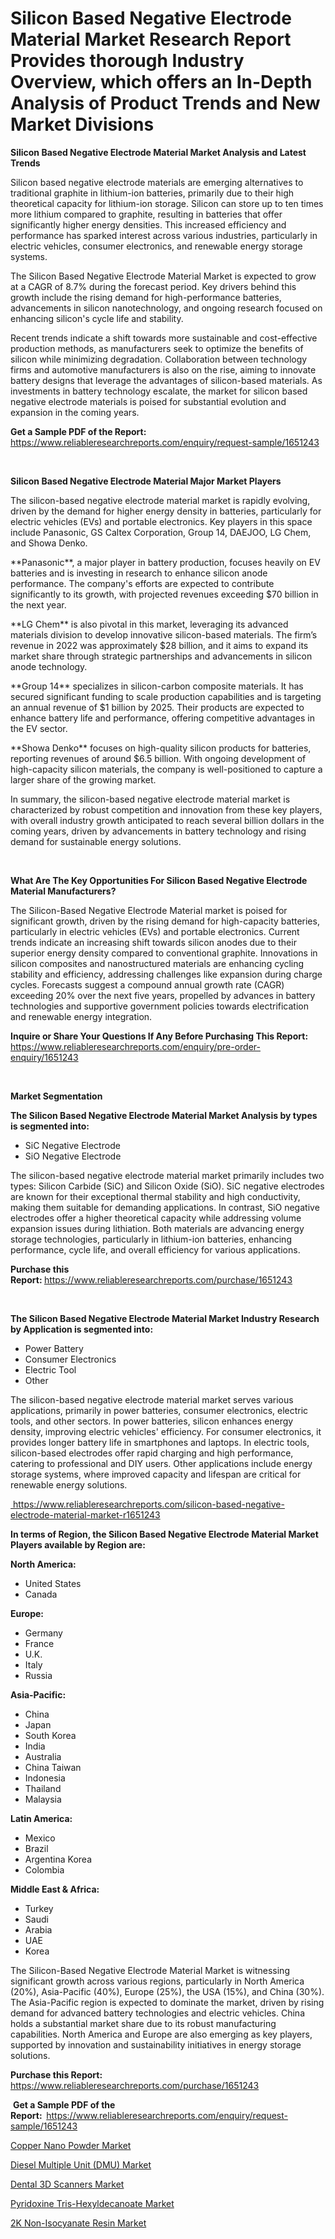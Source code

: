 <p><h1>Silicon Based Negative Electrode Material Market Research Report Provides thorough Industry Overview, which offers an In-Depth Analysis of Product Trends and New Market Divisions</h1></p><p><strong>Silicon Based Negative Electrode Material Market Analysis and Latest Trends</strong></p>
<p><p>Silicon based negative electrode materials are emerging alternatives to traditional graphite in lithium-ion batteries, primarily due to their high theoretical capacity for lithium-ion storage. Silicon can store up to ten times more lithium compared to graphite, resulting in batteries that offer significantly higher energy densities. This increased efficiency and performance has sparked interest across various industries, particularly in electric vehicles, consumer electronics, and renewable energy storage systems.</p><p>The Silicon Based Negative Electrode Material Market is expected to grow at a CAGR of 8.7% during the forecast period. Key drivers behind this growth include the rising demand for high-performance batteries, advancements in silicon nanotechnology, and ongoing research focused on enhancing silicon's cycle life and stability. </p><p>Recent trends indicate a shift towards more sustainable and cost-effective production methods, as manufacturers seek to optimize the benefits of silicon while minimizing degradation. Collaboration between technology firms and automotive manufacturers is also on the rise, aiming to innovate battery designs that leverage the advantages of silicon-based materials. As investments in battery technology escalate, the market for silicon based negative electrode materials is poised for substantial evolution and expansion in the coming years.</p></p>
<p><strong>Get a Sample PDF of the Report:&nbsp;</strong> <a href="https://www.reliableresearchreports.com/enquiry/request-sample/1651243?utm_campaign=1479&utm_medium=2&utm_source=Github&utm_content=ia&utm_term=12102024&utm_id=silicon-based-negative-electrode-material">https://www.reliableresearchreports.com/enquiry/request-sample/1651243</a></p>
<p>&nbsp;</p>
<p><strong>Silicon Based Negative Electrode Material Major Market Players</strong></p>
<p><p>The silicon-based negative electrode material market is rapidly evolving, driven by the demand for higher energy density in batteries, particularly for electric vehicles (EVs) and portable electronics. Key players in this space include Panasonic, GS Caltex Corporation, Group 14, DAEJOO, LG Chem, and Showa Denko. </p><p>**Panasonic**, a major player in battery production, focuses heavily on EV batteries and is investing in research to enhance silicon anode performance. The company's efforts are expected to contribute significantly to its growth, with projected revenues exceeding $70 billion in the next year.</p><p>**LG Chem** is also pivotal in this market, leveraging its advanced materials division to develop innovative silicon-based materials. The firm’s revenue in 2022 was approximately $28 billion, and it aims to expand its market share through strategic partnerships and advancements in silicon anode technology.</p><p>**Group 14** specializes in silicon-carbon composite materials. It has secured significant funding to scale production capabilities and is targeting an annual revenue of $1 billion by 2025. Their products are expected to enhance battery life and performance, offering competitive advantages in the EV sector.</p><p>**Showa Denko** focuses on high-quality silicon products for batteries, reporting revenues of around $6.5 billion. With ongoing development of high-capacity silicon materials, the company is well-positioned to capture a larger share of the growing market.</p><p>In summary, the silicon-based negative electrode material market is characterized by robust competition and innovation from these key players, with overall industry growth anticipated to reach several billion dollars in the coming years, driven by advancements in battery technology and rising demand for sustainable energy solutions.</p></p>
<p>&nbsp;</p>
<p><strong>What Are The Key Opportunities For Silicon Based Negative Electrode Material Manufacturers?</strong></p>
<p><p>The Silicon-Based Negative Electrode Material market is poised for significant growth, driven by the rising demand for high-capacity batteries, particularly in electric vehicles (EVs) and portable electronics. Current trends indicate an increasing shift towards silicon anodes due to their superior energy density compared to conventional graphite. Innovations in silicon composites and nanostructured materials are enhancing cycling stability and efficiency, addressing challenges like expansion during charge cycles. Forecasts suggest a compound annual growth rate (CAGR) exceeding 20% over the next five years, propelled by advances in battery technologies and supportive government policies towards electrification and renewable energy integration.</p></p>
<p><strong>Inquire or Share Your Questions If Any Before Purchasing This Report:</strong> <a href="https://www.reliableresearchreports.com/enquiry/pre-order-enquiry/1651243?utm_campaign=1479&utm_medium=2&utm_source=Github&utm_content=ia&utm_term=12102024&utm_id=silicon-based-negative-electrode-material">https://www.reliableresearchreports.com/enquiry/pre-order-enquiry/1651243</a></p>
<p>&nbsp;</p>
<p><strong>Market Segmentation</strong></p>
<p><strong>The Silicon Based Negative Electrode Material Market Analysis by types is segmented into:</strong></p>
<p><ul><li>SiC Negative Electrode</li><li>SiO Negative Electrode</li></ul></p>
<p><p>The silicon-based negative electrode material market primarily includes two types: Silicon Carbide (SiC) and Silicon Oxide (SiO). SiC negative electrodes are known for their exceptional thermal stability and high conductivity, making them suitable for demanding applications. In contrast, SiO negative electrodes offer a higher theoretical capacity while addressing volume expansion issues during lithiation. Both materials are advancing energy storage technologies, particularly in lithium-ion batteries, enhancing performance, cycle life, and overall efficiency for various applications.</p></p>
<p><strong>Purchase this Report:&nbsp;</strong><a href="https://www.reliableresearchreports.com/purchase/1651243?utm_campaign=1479&utm_medium=2&utm_source=Github&utm_content=ia&utm_term=12102024&utm_id=silicon-based-negative-electrode-material">https://www.reliableresearchreports.com/purchase/1651243</a></p>
<p>&nbsp;</p>
<p><strong>The Silicon Based Negative Electrode Material Market Industry Research by Application is segmented into:</strong></p>
<p><ul><li>Power Battery</li><li>Consumer Electronics</li><li>Electric Tool</li><li>Other</li></ul></p>
<p><p>The silicon-based negative electrode material market serves various applications, primarily in power batteries, consumer electronics, electric tools, and other sectors. In power batteries, silicon enhances energy density, improving electric vehicles' efficiency. For consumer electronics, it provides longer battery life in smartphones and laptops. In electric tools, silicon-based electrodes offer rapid charging and high performance, catering to professional and DIY users. Other applications include energy storage systems, where improved capacity and lifespan are critical for renewable energy solutions.</p></p>
<p><a href="https://www.reliableresearchreports.com/silicon-based-negative-electrode-material-market-r1651243?utm_campaign=1479&utm_medium=2&utm_source=Github&utm_content=ia&utm_term=12102024&utm_id=silicon-based-negative-electrode-material">&nbsp;https://www.reliableresearchreports.com/silicon-based-negative-electrode-material-market-r1651243</a></p>
<p><strong>In terms of Region, the Silicon Based Negative Electrode Material Market Players available by Region are:</strong></p>
<p>
    <p> <strong> North America: </strong>
        <ul>
            <li>United States</li>
            <li>Canada</li>
        </ul>
        </p> 
    <p> <strong> Europe: </strong>
        <ul>
            <li>Germany</li>
            <li>France</li>
            <li>U.K.</li>
            <li>Italy</li>
            <li>Russia</li>
        </ul>
        </p> 
    <p> <strong> Asia-Pacific: </strong>
        <ul>
            <li>China</li>
            <li>Japan</li>
            <li>South Korea</li>
            <li>India</li>
            <li>Australia</li>
            <li>China Taiwan</li>
            <li>Indonesia</li>
            <li>Thailand</li>
            <li>Malaysia</li>
        </ul>
        </p> 
    <p> <strong> Latin America: </strong>
        <ul>
            <li>Mexico</li>
            <li>Brazil</li>
            <li>Argentina Korea</li>
            <li>Colombia</li>
        </ul>
        </p> 
    <p> <strong> Middle East & Africa: </strong>
        <ul>
            <li>Turkey</li>
            <li>Saudi</li>
            <li>Arabia</li>
            <li>UAE</li>
            <li>Korea</li>
        </ul>
    </p>
    </p>
<p><p>The Silicon-Based Negative Electrode Material Market is witnessing significant growth across various regions, particularly in North America (20%), Asia-Pacific (40%), Europe (25%), the USA (15%), and China (30%). The Asia-Pacific region is expected to dominate the market, driven by rising demand for advanced battery technologies and electric vehicles. China holds a substantial market share due to its robust manufacturing capabilities. North America and Europe are also emerging as key players, supported by innovation and sustainability initiatives in energy storage solutions.</p></p>
<p><strong>Purchase this Report: </strong><a href="https://www.reliableresearchreports.com/purchase/1651243?utm_campaign=1479&utm_medium=2&utm_source=Github&utm_content=ia&utm_term=12102024&utm_id=silicon-based-negative-electrode-material">https://www.reliableresearchreports.com/purchase/1651243</a></p>
<p>&nbsp;<strong>Get a Sample PDF of the Report:&nbsp;&nbsp;</strong><a href="https://www.reliableresearchreports.com/enquiry/request-sample/1651243?utm_campaign=1479&utm_medium=2&utm_source=Github&utm_content=ia&utm_term=12102024&utm_id=silicon-based-negative-electrode-material">https://www.reliableresearchreports.com/enquiry/request-sample/1651243</a></p>
<p><strong></strong></p>
<p><p><a href="https://github.com/RickHolmes3/Market-Research-Report-List-6/blob/main/copper-nano-powder-market.md?utm_campaign=1479&utm_medium=2&utm_source=Github&utm_content=ia&utm_term=12102024&utm_id=silicon-based-negative-electrode-material">Copper Nano Powder Market</a></p><p><a href="https://www.linkedin.com/pulse/emerging-technologies-reshaping-diesel-multiple-unit-dmu-market-axcbe?utm_campaign=1479&utm_medium=2&utm_source=Github&utm_content=ia&utm_term=12102024&utm_id=silicon-based-negative-electrode-material">Diesel Multiple Unit (DMU) Market</a></p><p><a href="https://github.com/radmanjxendrisczn/Market-Research-Report-List-1/blob/main/dental-3d-scanners-market.md?utm_campaign=1479&utm_medium=2&utm_source=Github&utm_content=ia&utm_term=12102024&utm_id=silicon-based-negative-electrode-material">Dental 3D Scanners Market</a></p><p><a href="https://www.linkedin.com/pulse/global-pyridoxine-tris-hexyldecanoate-market-landscape-6ffkc?utm_campaign=1479&utm_medium=2&utm_source=Github&utm_content=ia&utm_term=12102024&utm_id=silicon-based-negative-electrode-material">Pyridoxine Tris-Hexyldecanoate Market</a></p><p><a href="https://www.linkedin.com/pulse/future-innovation-global-2k-non-isocyanate-resin-market-kzkpc?utm_campaign=1479&utm_medium=2&utm_source=Github&utm_content=ia&utm_term=12102024&utm_id=silicon-based-negative-electrode-material">2K Non-Isocyanate Resin Market</a></p></p>